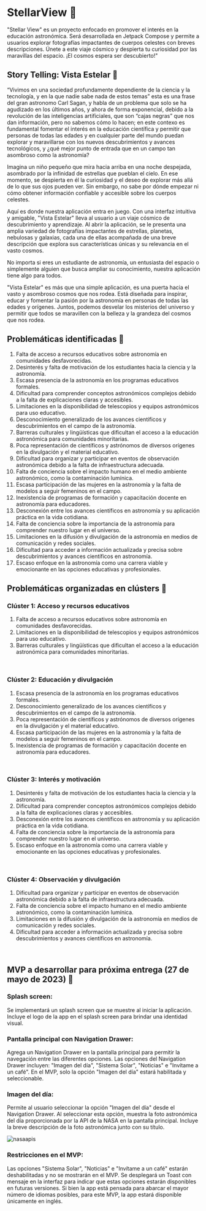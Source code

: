 # StellarView 🌌
"Stellar View" es un proyecto enfocado en promover el interés en la educación astronómica. Será desarrollada en Jetpack Compose y permite a usuarios explorar fotografías impactantes de cuerpos celestes con breves descripciones. Únete a este viaje cósmico y despierta tu curiosidad por las maravillas del espacio. ¡El cosmos espera ser descubierto!"

## Story Telling: Vista Estelar 🔭
<p>“Vivimos en una sociedad profundamente dependiente de la ciencia y la tecnología, y en la que nadie sabe nada de estos temas” esta es una frase del gran astronomo Carl Sagan, y habla de un problema que solo se ha agudizado en los últimos años, y ahora de forma exponencial, debido a la revolución de las inteligencias artificiales, que son “cajas negras” que nos dan información, pero no sabemos cómo lo hacen; en este contexo es fundamental fomentar el interés en la educación científica y permitir que personas de todas las edades y en cualquier parte del mundo puedan explorar y maravillarse con los nuevos descubrimientos y avances tecnológicos, y ¿qué mejor punto de entrada que en un campo tan asombroso como la astronomía?</p>
<p>Imagina un niño pequeño que mira hacia arriba en una noche despejada, asombrado por la infinidad de estrellas que pueblan el cielo. En ese momento, se despierta en él la curiosidad y el deseo de explorar más allá de lo que sus ojos pueden ver. Sin embargo, no sabe por dónde empezar ni cómo obtener información confiable y accesible sobre los cuerpos celestes.</p>
<p>Aquí es donde nuestra aplicación entra en juego. Con una interfaz intuitiva y amigable, "Vista Estelar" lleva al usuario a un viaje cósmico de descubrimiento y aprendizaje. Al abrir la aplicación, se le presenta una amplia variedad de fotografías impactantes de estrellas, planetas, nebulosas y galaxias, cada una de ellas acompañada de una breve descripción que explora sus características únicas y su relevancia en el vasto cosmos.</p>
<p>No importa si eres un estudiante de astronomía, un entusiasta del espacio o simplemente alguien que busca ampliar su conocimiento, nuestra aplicación tiene algo para todos. </p>
<p>"Vista Estelar" es más que una simple aplicación, es una puerta hacia el vasto y asombroso cosmos que nos rodea. Está diseñada para inspirar, educar y fomentar la pasión por la astronomía en personas de todas las edades y orígenes. Juntos, podemos desvelar los misterios del universo y permitir que todos se maravillen con la belleza y la grandeza del cosmos que nos rodea.</p>

## Problemáticas identificadas 🚩
1. Falta de acceso a recursos educativos sobre astronomía en comunidades desfavorecidas.		
2. Desinterés y falta de motivación de los estudiantes hacia la ciencia y la astronomía.		
3. Escasa presencia de la astronomía en los programas educativos formales.		
4. Dificultad para comprender conceptos astronómicos complejos debido a la falta de explicaciones claras y accesibles.		
5. Limitaciones en la disponibilidad de telescopios y equipos astronómicos para uso educativo.		
6. Desconocimiento generalizado de los avances científicos y descubrimientos en el campo de la astronomía.		
7. Barreras culturales y lingüísticas que dificultan el acceso a la educación astronómica para comunidades minoritarias.		
8. Poca representación de científicos y astrónomos de diversos orígenes en la divulgación y el material educativo.		
9. Dificultad para organizar y participar en eventos de observación astronómica debido a la falta de infraestructura adecuada.		
10. Falta de conciencia sobre el impacto humano en el medio ambiente astronómico, como la contaminación lumínica.		
11. Escasa participación de las mujeres en la astronomía y la falta de modelos a seguir femeninos en el campo.		
12. Inexistencia de programas de formación y capacitación docente en astronomía para educadores.		
13. Desconexión entre los avances científicos en astronomía y su aplicación práctica en la vida cotidiana.		
14. Falta de conciencia sobre la importancia de la astronomía para comprender nuestro lugar en el universo.		
15. Limitaciones en la difusión y divulgación de la astronomía en medios de comunicación y redes sociales.		
16. Dificultad para acceder a información actualizada y precisa sobre descubrimientos y avances científicos en astronomía.		
17. Escaso enfoque en la astronomía como una carrera viable y emocionante en las opciones educativas y profesionales.		

## Problemáticas organizadas en clústers 📍

### Clúster 1: Acceso y recursos educativos

1. Falta de acceso a recursos educativos sobre astronomía en comunidades desfavorecidas.
2. Limitaciones en la disponibilidad de telescopios y equipos astronómicos para uso educativo.
3. Barreras culturales y lingüísticas que dificultan el acceso a la educación astronómica para comunidades minoritarias.
<br>

### Clúster 2: Educación y divulgación

1. Escasa presencia de la astronomía en los programas educativos formales.
2. Desconocimiento generalizado de los avances científicos y descubrimientos en el campo de la astronomía.
3. Poca representación de científicos y astrónomos de diversos orígenes en la divulgación y el material educativo.
4. Escasa participación de las mujeres en la astronomía y la falta de modelos a seguir femeninos en el campo.
5. Inexistencia de programas de formación y capacitación docente en astronomía para educadores.
<br>

### Clúster 3: Interés y motivación

1. Desinterés y falta de motivación de los estudiantes hacia la ciencia y la astronomía.
2. Dificultad para comprender conceptos astronómicos complejos debido a la falta de explicaciones claras y accesibles.
3. Desconexión entre los avances científicos en astronomía y su aplicación práctica en la vida cotidiana.
4. Falta de conciencia sobre la importancia de la astronomía para comprender nuestro lugar en el universo.
5. Escaso enfoque en la astronomía como una carrera viable y emocionante en las opciones educativas y profesionales.
<br>

### Clúster 4: Observación y divulgación

1. Dificultad para organizar y participar en eventos de observación astronómica debido a la falta de infraestructura adecuada.
2. Falta de conciencia sobre el impacto humano en el medio ambiente astronómico, como la contaminación lumínica.
3. Limitaciones en la difusión y divulgación de la astronomía en medios de comunicación y redes sociales.
4. Dificultad para acceder a información actualizada y precisa sobre descubrimientos y avances científicos en astronomía.
<br>

## MVP a desarrollar para próxima entrega (27 de mayo de 2023) 💪

### Splash screen:

Se implementará un splash screen que se muestre al iniciar la aplicación.
Incluye el logo de la app en el splash screen para brindar una identidad visual.

### Pantalla principal con Navigation Drawer:

Agrega un Navigation Drawer en la pantalla principal para permitir la navegación entre las diferentes opciones.
Las opciones del Navigation Drawer incluyen: "Imagen del día", "Sistema Solar", "Noticias" e "Invítame a un café".
En el MVP, solo la opción "Imagen del día" estará habilitada y seleccionable.

### Imagen del día:

Permite al usuario seleccionar la opción "Imagen del día" desde el Navigation Drawer.
Al seleccionar esta opción, muestra la foto astronómica del día proporcionada por la API de la NASA en la pantalla principal.
Incluye la breve descripción de la foto astronómica junto con su título.

![nasaapis](https://github.com/JavFuentes/StellarView/assets/122236197/80deb31a-ef9d-413c-b3d5-38a0c85933ce)

### Restricciones en el MVP:

Las opciones "Sistema Solar", "Noticias" e "Invítame a un café" estarán deshabilitadas y no se mostrarán en el MVP.
Se desplegará un Toast con mensaje en la interfaz para indicar que estas opciones estarán disponibles en futuras versiones.
Si bien la app está pensada para abarcar el mayor número de idiomas posibles, para este MVP, la app estará disponible únicamente en inglés.
